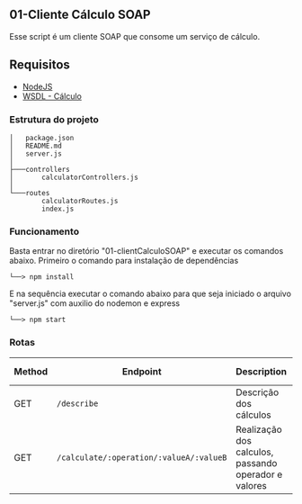 ## 01-Cliente Cálculo SOAP

Esse script é um cliente SOAP que consome um serviço de cálculo.

## Requisitos

- [NodeJS](https://nodejs.org/en)
- [WSDL - Cálculo](http://www.dneonline.com/calculator.asmx?WSDL)

### Estrutura do projeto

```
│   package.json
│   README.md
│   server.js
│
├───controllers
│       calculatorControllers.js
│
└───routes
        calculatorRoutes.js
        index.js
```

### Funcionamento

Basta entrar no diretório "01-clientCalculoSOAP" e executar os comandos abaixo. Primeiro o comando para instalação de dependências

```
└──> npm install
```
E na sequência executar o comando abaixo para que seja iniciado o arquivo "server.js" com auxilio do nodemon e express

```
└──> npm start
```

### **Rotas**

| Method | Endpoint                                    | Description                                           | Auth Required  |
|--------|---------------------------------------------|-------------------------------------------------------|----------------|
| GET    | `/describe`                                 | Descrição dos cálculos                                | ❌ No         |
| GET    | `/calculate/:operation/:valueA/:valueB`     | Realização dos calculos, passando operador e valores  | ❌ No         |
